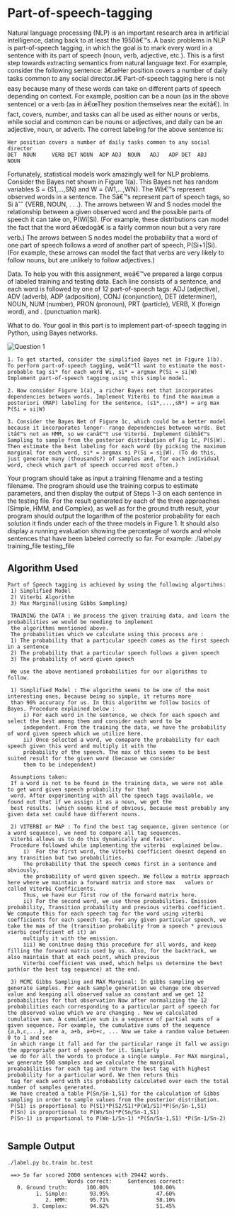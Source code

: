 # Part-of-speech-tagging
Natural language processing (NLP) is an important research area in artificial intelligence, dating back to at least the 1950â€™s. A basic problems in NLP is part-of-speech tagging, in which the goal is to mark every word in a sentence with its part of speech (noun, verb, adjective, etc.). This is a first step towards extracting semantics from natural language text. For example, consider the following sentence: â€œHer position covers a number of daily tasks common to any social director.â€ Part-of-speech tagging here is not easy because many of these words can take on different parts of speech depending on context. For example, position can be a noun (as in the above sentence) or a verb (as in â€œThey position themselves near the exitâ€). In fact, covers, number, and tasks can all be used as either nouns or verbs, while social and common can be nouns or adjectives, and daily can be an adjective, noun, or adverb. The correct labeling for the above sentence is:

```
Her position covers a number of daily tasks common to any social director
DET  NOUN     VERB DET NOUN  ADP ADJ  NOUN   ADJ   ADP DET  ADJ    NOUN

```
Fortunately, statistical models work amazingly well for NLP problems. Consider the Bayes net shown in Figure 1(a). This Bayes net has random variables S = {S1,...,SN} and W = {W1,...,WN}. The Wâ€™s represent observed words in a sentence. The Sâ€™s represent part of speech tags, so Si âˆˆ {VERB, NOUN, . . .}. The arrows between W and S nodes model the relationship between a given observed word and the possible parts of speech it can take on, P(Wi|Si). (For example, these distributions can model the fact that the word â€œdogâ€ is a fairly common noun but a very rare verb.) The arrows between S nodes model the probability that a word of one part of speech follows a word of another part of speech, P(Si+1|Si). (For example, these arrows can model the fact that verbs are very likely to follow nouns, but are unlikely to follow adjectives.)

Data. To help you with this assignment, weâ€™ve prepared a large corpus of labeled training and testing data. Each line consists of a sentence, and each word is followed by one of 12 part-of-speech tags: ADJ (adjective), ADV (adverb), ADP (adposition), CONJ (conjunction), DET (determiner), NOUN, NUM (number), PRON (pronoun), PRT (particle), VERB, X (foreign word), and . (punctuation mark).

What to do. Your goal in this part is to implement part-of-speech tagging in Python, using Bayes networks.

![Question 1](question1.png)

```
1. To get started, consider the simplified Bayes net in Figure 1(b). To perform part-of-speech tagging, weâ€™ll want to estimate the most-probable tag si* for each word Wi, si* = argmax P(Si = si|W)
Implement part-of-speech tagging using this simple model.

2. Now consider Figure 1(a), a richer Bayes net that incorporates dependencies between words. Implement Viterbi to find the maximum a posteriori (MAP) labeling for the sentence, (s1*,...,sN*) = arg max P(Si = si|W)

3. Consider the Bayes Net of Figure 1c, which could be a better model because it incorporates longer- range dependencies between words. But itâ€™s not an HMM, so we canâ€™t use Viterbi. Implement Gibbâ€™s Sampling to sample from the posterior distribution of Fig 1c, P(S|W). Then estimate the best labeling for each word (by picking the maximum marginal for each word, si* = argmax si P(Si = si|W). (To do this, just generate many (thousands?) of samples and, for each individual word, check which part of speech occurred most often.)

```
Your program should take as input a training filename and a testing filename. The program should use the training corpus to estimate parameters, and then display the output of Steps 1-3 on each sentence in the testing file. For the result generated by each of the three approaches (Simple, HMM, and Complex), as well as for the ground truth result, your program should output the logarithm of the posterior probability for each solution it finds under each of the three models in Figure 1. It should also display a running evaluation showing the percentage of words and whole sentences that have been labeled correctly so far. For example:
./label.py training_file testing_file

## Algorithm Used

```
Part of Speech tagging is achieved by using the following algortihms:
 1) Simplified Model
 2) Viterbi Algorithm
 3) Max Marginal(using Gibbs Sampling)

 TRAINING the DATA : We process the given training data, and learn the probabilities we would be needing to implement
 the algorithms mentioned above.
 The probabilities which we calculate using this process are :
 1) The probability that a particular speech comes as the first speech in a sentence
 2) The probability that a particular speech follows a given speech
 3) The probability of word given speech

 We use the above mentioned probabilities for our algorithms to follow.

 1) Simplified Model : The algorithm seems to be one of the most interesting ones, because being so simple, it returns more
 than 90% accuracy for us. In this algorithm we follow basics of Bayes. Procedure explained below :
     i) For each word in the sentence, we check for each speech and select the best among them and consider each word to be
     independent. From the training the data, we have the probability of word given speech which we utilize here.
     ii) Once selected a word, we comapare the probability for each speech given this word and multiply it with the
     probability of the speech. The max of this seems to be best suited result for the given word (because we consider
     them to be independent)

 Assumptions taken:
 If a word is not to be found in the training data, we were not able to get word given speech probability for that
 word. After experimenting with all the speech tags available, we found out that if we assign it as a noun, we get the
 best results. (which seems kind of obvious, because most probably any given data set could have different nouns.
 
 2) VITERBI or MAP : To find the best tag sequence, given sentence (or a word sequence), we need to compare all tag sequences.
 Viterbi allows us to do this dynamically and faster.
 Procedure followed while implementing the viterbi  explained below.
     i)  For the first word, the Viterbi coefficient doesnt depend on any transition but two probabilities.
     The probability that the speech comes first in a sentence and obviously,
     the probability of word given speech. We follow a matrix approach here where we maintain a forward matrix and store max   values or called Viterbi Coefficients.
     Thus, we have our first row of the forward matrix here.
     ii) For the second word, we use three probabilities. Emission probability, Transition probability and previous viterbi coefficient. We compute this for each speech tag for the word using viterbi coefficients for each speech tag. For any given particular speech, we take the max of the (transition probability from a speech * previous vierbi coefficient of it) an
     multiply it with the emission.
     iii) We conitnue doing this procedure for all words, and keep filling the forward matrix used by us. Also, for the backtrack, we also maintain that at each point, which previous
     Viterbi coefficient was used, which helps us determine the best path(or the best tag sequence) at the end.

 3) MCMC Gibbs Sampling and MAX Marginal: In gibbs sampling we generate samples. For each sample generation we change one observed value and keeping all observed value as constant and we get 12 probabilities for that observation Now after normalizing the 12 probabilities each corresponding to a particular part of speech for the observed value which we are changing . Now we calculated cumulative sum. A cumulative sum is a sequence of partial sums of a given sequence. For example, the cumulative sums of the sequence {a,b,c,...}, are a, a+b, a+b+c, ... Now we take a random value between 0 to 1 and see
 in which range it fall and for the particular range it fall we assign the appropriate part of speech for it. Similarly
 we do for all the words to produce a single sample. For MAX marginal, we generate 500 samples and we calculate the marginal
proababilities for each tag and return the best tag with highest probability for a particular word. We then return this
 tag for each word with its probability calculated over each the total number of samples generated.
 We have created a table P(Sn/Sn-1,S1) for the calculation of Gibbs sampling in order to sample values from the posterior distribution.
 P(S1) is proportional to P(S1)*P(S2/S1)*P(W1/S1)*P(Sn/Sn-1,S1)
 P(Sn) is proportional to P(Wn/Sn)*P(Sn/Sn-1,S1)
 P(Sn-1) is proportional to P(Wn-1/Sn-1) *P(Sn/Sn-1,S1) *P(Sn-1/Sn-2)
 

```


## Sample Output

```
./label.py bc.train bc.test

 ==> So far scored 2000 sentences with 29442 words.
                   Words correct:     Sentences correct: 
   0. Ground truth:      100.00%              100.00%
         1. Simple:       93.95%               47.60%
            2. HMM:       95.71%               58.10%
        3. Complex:       94.62%               51.45%
```



